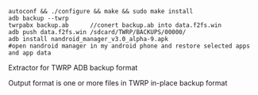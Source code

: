     autoconf && ./configure && make && sudo make install
    adb backup --twrp
    twrpabx backup.ab      //conert backup.ab into data.f2fs.win
    adb push data.f2fs.win /sdcard/TWRP/BACKUPS/00000/
    adb install nandroid_manager_v3.0_alpha-9.apk
    #open nandroid manager in my android phone and restore selected apps and app data

Extractor for TWRP ADB backup format

Output format is one or more files in TWRP in-place backup format
